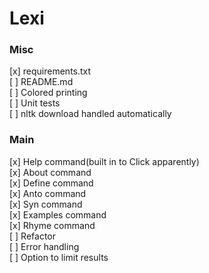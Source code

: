 # Lexi
### Misc
[x] requirements.txt  
[ ] README.md  
[ ] Colored printing  
[ ] Unit tests  
[ ] nltk download handled automatically
### Main
[x] Help command(built in to Click apparently)  
[x] About command  
[x] Define command  
[x] Anto command  
[x] Syn command  
[x] Examples command  
[x] Rhyme command  
[ ] Refactor  
[ ] Error handling  
[ ] Option to limit results